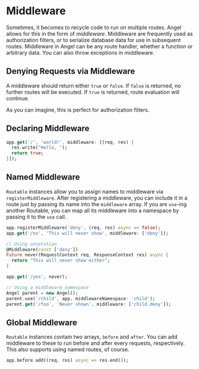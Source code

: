 # Middleware

Sometimes, it becomes to recycle code to run on multiple routes. Angel allows for this in the form of *middleware*. Middleware are frequently used as authorization filters, or to serialize database data for use in subsequent routes. Middleware in Angel can be any route handler, whether a function or arbitrary data. You can also throw exceptions in middleware.

## Denying Requests via Middleware
A middleware should return either `true` or `false`. If `false` is returned, no further routes will be executed. If `true` is returned, route evaluation will continue.

As you can imagine, this is perfect for authorization filters.

## Declaring Middleware

```dart
app.get('/', 'world!', middleware: [(req, res) {
  res.write("Hello, ");
  return true;
}]);
```

## Named Middleware
`Routable` instances allow you to assign names to middleware via `registerMiddleware`. After registering a middleware, you can include it in a route just by passing its name into the `middleware` array. If you are `use`-ing another Routable, you can map all its middleware into a namespace by passing it to the `use` call.

```dart
app.registerMiddleware('deny', (req, res) async => false);
app.get('/no', 'This will never show', middleware: ['deny']);

// Using annotation
@Middleware(const ['deny'])
Future never(RequestContext req, ResponseContext res) async {
  return "This will never show either";
}

app.get('/yes', never);

// Using a middleware namespace
Angel parent = new Angel();
parent.use('/child', app, middlewareNamespace: 'child');
parent.get('/foo', 'Never shown', middleware: ['child.deny']);
```

## Global Middleware
`Routable` instances contain two arrays, `before` and `after`. You can add middleware to these to run before and after every requests, respectively. This also supports using named routes, of course.

```dart
app.before.add((req, res) async => res.end());
```